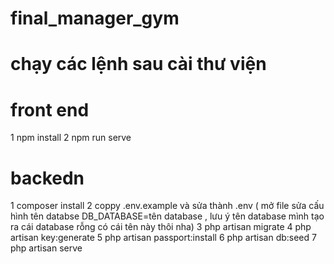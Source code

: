 # final_manager_gym
# chạy các lệnh sau cài thư viện
# front end
1 npm install
2 npm run serve

# backedn
1 composer install
2 coppy .env.example và sửa thành .env ( mở file sửa cấu hình tên databse DB_DATABASE=tên database  , lưu ý tên database mình tạo ra cái database rỗng có cái tên này thôi nha)
3 php artisan migrate
4 php artisan key:generate
5 php artisan passport:install
6 php artisan db:seed
7 php artisan serve
